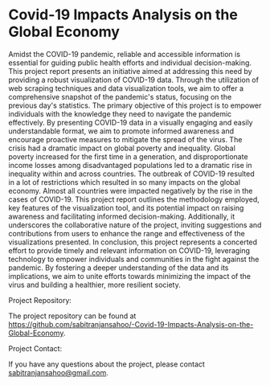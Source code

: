 # Covid-19 Impacts Analysis on the Global Economy
Amidst the COVID-19 pandemic, reliable and accessible information is essential for
guiding public health efforts and individual decision-making. This project report presents an
initiative aimed at addressing this need by providing a robust visualization of COVID-19 data.
Through the utilization of web scraping techniques and data visualization tools, we aim to offer
a comprehensive snapshot of the pandemic's status, focusing on the previous day's statistics.
The primary objective of this project is to empower individuals with the knowledge
they need to navigate the pandemic effectively. By presenting COVID-19 data in a visually
engaging and easily understandable format, we aim to promote informed awareness and
encourage proactive measures to mitigate the spread of the virus.
The crisis had a dramatic impact on global poverty and inequality. Global poverty
increased for the first time in a generation, and disproportionate income losses among
disadvantaged populations led to a dramatic rise in inequality within and across countries.
The outbreak of COVID-19 resulted in a lot of restrictions which resulted in so many
impacts on the global economy. Almost all countries were impacted negatively by the rise in
the cases of COVID-19.
This project report outlines the methodology employed, key features of the
visualization tool, and its potential impact on raising awareness and facilitating informed
decision-making. Additionally, it underscores the collaborative nature of the project, inviting
suggestions and contributions from users to enhance the range and effectiveness of the
visualizations presented.
In conclusion, this project represents a concerted effort to provide timely and relevant
information on COVID-19, leveraging technology to empower individuals and communities in
the fight against the pandemic. By fostering a deeper understanding of the data and its
implications, we aim to unite efforts towards minimizing the impact of the virus and building
a healthier, more resilient society.

Project Repository:

The project repository can be found at https://github.com/sabitranjansahoo/-Covid-19-Impacts-Analysis-on-the-Global-Economy.

Project Contact:

If you have any questions about the project, please contact sabitranjansahoo@gmail.com.
